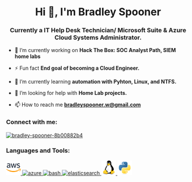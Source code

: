<h1 align="center">Hi 👋, I'm Bradley Spooner</h1>
<h3 align="center">Currently a IT Help Desk Technician/ Microsoft Suite & Azure Cloud Systems Administrator.</h3>

- 🔭 I’m currently working on **Hack The Box: SOC Analyst Path, SIEM home labs**

- ⚡ Fun fact **End goal of becoming a Cloud Engineer.**

- 🌱 I’m currently learning **automation with Pyhton, Linux, and NTFS.**

- 🤝 I’m looking for help with **Home Lab projects.**

- 📫 How to reach me **bradleyspooner.w@gmail.com**

<h3 align="left">Connect with me:</h3>
<p align="left">
<a href="https://linkedin.com/in/bradley-spooner-8b00882b4" target="blank"><img align="center" src="https://raw.githubusercontent.com/rahuldkjain/github-profile-readme-generator/master/src/images/icons/Social/linked-in-alt.svg" alt="bradley-spooner-8b00882b4" height="30" width="40" /></a>
</p>

<h3 align="left">Languages and Tools:</h3>
<p align="left"> <a href="https://aws.amazon.com" target="_blank" rel="noreferrer"> <img src="https://raw.githubusercontent.com/devicons/devicon/master/icons/amazonwebservices/amazonwebservices-original-wordmark.svg" alt="aws" width="40" height="40"/> </a> <a href="https://azure.microsoft.com/en-in/" target="_blank" rel="noreferrer"> <img src="https://www.vectorlogo.zone/logos/microsoft_azure/microsoft_azure-icon.svg" alt="azure" width="40" height="40"/> </a> <a href="https://www.gnu.org/software/bash/" target="_blank" rel="noreferrer"> <img src="https://www.vectorlogo.zone/logos/gnu_bash/gnu_bash-icon.svg" alt="bash" width="40" height="40"/> </a> <a href="https://www.elastic.co" target="_blank" rel="noreferrer"> <img src="https://www.vectorlogo.zone/logos/elastic/elastic-icon.svg" alt="elasticsearch" width="40" height="40"/> </a> <a href="https://www.linux.org/" target="_blank" rel="noreferrer"> <img src="https://raw.githubusercontent.com/devicons/devicon/master/icons/linux/linux-original.svg" alt="linux" width="40" height="40"/> </a> <a href="https://www.python.org" target="_blank" rel="noreferrer"> <img src="https://raw.githubusercontent.com/devicons/devicon/master/icons/python/python-original.svg" alt="python" width="40" height="40"/> </a> </p>
